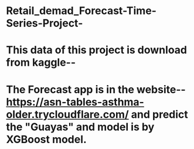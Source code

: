 # Retail_demad_Forecast-Time-Series-Project-
# This data of this project is download from kaggle--
# The Forecast app is in the website--https://asn-tables-asthma-older.trycloudflare.com/ and predict the "Guayas"  and model is by XGBoost model.
